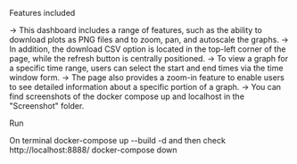Features included

-> This dashboard includes a range of features, such as the ability to download plots as PNG files and to zoom, pan, and autoscale the graphs.
-> In addition, the download CSV option is located in the top-left corner of the page, while the refresh button is centrally positioned.
-> To view a graph for a specific time range, users can select the start and end times via the time window form.
-> The page also provides a zoom-in feature to enable users to see detailed information about a specific portion of a graph.
-> You can find screenshots of the docker compose up and localhost in the "Screenshot" folder.

Run

On terminal docker-compose up --build -d
and then check http://localhost:8888/
docker-compose down
